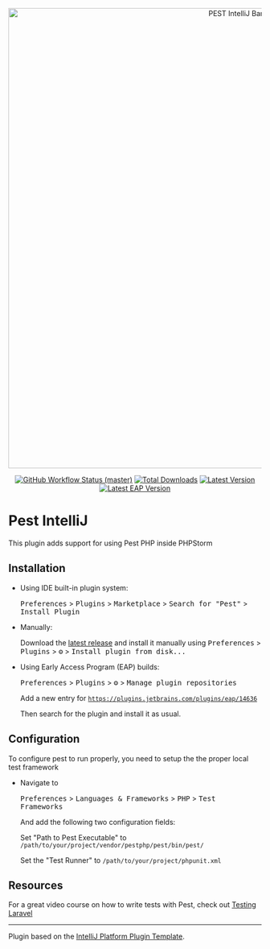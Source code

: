 <p align="center">
    <img src="/art/banner.png" width="914" title="PEST IntelliJ Banner">
    <p align="center">
        <a href="https://github.com/pestphp/pest/actions"><img alt="GitHub Workflow Status (master)" src="https://github.com/pestphp/pest-intellij/workflows/Build/badge.svg"></a>
        <a href="https://plugins.jetbrains.com/plugin/14636-pest"><img alt="Total Downloads" src="https://img.shields.io/jetbrains/plugin/d/14636"></a>
        <a href="https://plugins.jetbrains.com/plugin/14636-pest"><img alt="Latest Version" src="https://img.shields.io/jetbrains/plugin/v/14636"></a>
	<a href="https://plugins.jetbrains.com/plugin/14636-pest"><img alt="Latest EAP Version" src="https://img.shields.io/badge/dynamic/xml?label=EAP version&query=%2Fplugin-repository%2Fcategory%2Fidea-plugin%5B1%5D%2Fversion&url=https%3A%2F%2Fplugins.jetbrains.com%2Fplugins%2Flist%3Fchannel%3Deap%26pluginId%3D14636"></a>
    </p>
</p>

# Pest IntelliJ

<!-- Plugin description -->
This plugin adds support for using Pest PHP inside PHPStorm

## Installation

- Using IDE built-in plugin system:

  <kbd>Preferences</kbd> > <kbd>Plugins</kbd> > <kbd>Marketplace</kbd> > <kbd>Search for "Pest"</kbd> >
  <kbd>Install Plugin</kbd>

- Manually:

  Download the [latest release](https://github.com/pestphp/pest-intellij/releases/latest) and install it manually using
  <kbd>Preferences</kbd> > <kbd>Plugins</kbd> > <kbd>⚙️</kbd> > <kbd>Install plugin from disk...</kbd>

- Using Early Access Program (EAP) builds:

  <kbd>Preferences</kbd> > <kbd>Plugins</kbd> > <kbd>⚙️</kbd> > <kbd>Manage plugin repositories</kbd>

  Add a new entry for [`https://plugins.jetbrains.com/plugins/eap/14636`](https://plugins.jetbrains.com/plugins/eap/14636)

  Then search for the plugin and install it as usual.

## Configuration

To configure pest to run properly, you need to setup the the proper local test framework

- Navigate to

  <kbd>Preferences</kbd> > <kbd>Languages & Frameworks</kbd> > <kbd>PHP</kbd> > <kbd>Test Frameworks</kbd>

  And add the following two configuration fields:

  Set "Path to Pest Executable" to
	<code>/path/to/your/project/vendor/pestphp/pest/bin/pest/</code>

  Set the "Test Runner" to
	<code>/path/to/your/project/phpunit.xml</code>


## Resources
For a great video course on how to write tests with Pest, check out [Testing Laravel](https://testing-laravel.com/)

<!-- Plugin description end -->

---
Plugin based on the [IntelliJ Platform Plugin Template](https://github.com/JetBrains/intellij-platform-plugin-template).
